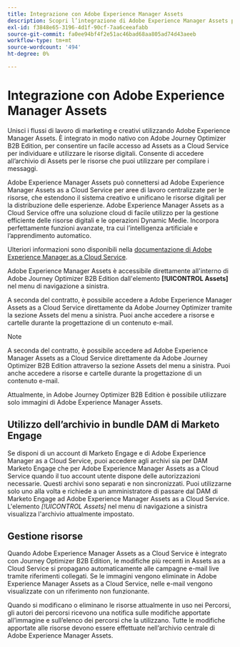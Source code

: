 ```yaml
---
title: Integrazione con Adobe Experience Manager Assets
description: Scopri l’integrazione di Adobe Experience Manager Assets per Adobe Journey Optimizer B2B Edition, estendi il tuo sistema creativo e unifica le risorse digitali per offrire esperienza.
exl-id: f3848e65-3196-4d1f-90cf-7aa6ceeafabb
source-git-commit: fa0ee94bf4f2e51ac46bad68aa805ad74d43aeeb
workflow-type: tm+mt
source-wordcount: '494'
ht-degree: 0%

---
```


# Integrazione con Adobe Experience Manager Assets

Unisci i flussi di lavoro di marketing e creativi utilizzando Adobe Experience Manager Assets. È integrato in modo nativo con Adobe Journey Optimizer B2B Edition, per consentire un facile accesso ad Assets as a Cloud Service per individuare e utilizzare le risorse digitali. Consente di accedere all’archivio di Assets per le risorse che puoi utilizzare per compilare i messaggi.

Adobe Experience Manager Assets può connettersi ad Adobe Experience Manager Assets as a Cloud Service per aree di lavoro centralizzate per le risorse, che estendono il sistema creativo e unificano le risorse digitali per la distribuzione delle esperienze. Adobe Experience Manager Assets as a Cloud Service offre una soluzione cloud di facile utilizzo per la gestione efficiente delle risorse digitali e le operazioni Dynamic Medie. Incorpora perfettamente funzioni avanzate, tra cui l’intelligenza artificiale e l’apprendimento automatico.

Ulteriori informazioni sono disponibili nella [documentazione di Adobe Experience Manager as a Cloud Service](https://experienceleague.adobe.com/it/docs/experience-manager-cloud-service/content/assets/overview).

Adobe Experience Manager Assets è accessibile direttamente all&#39;interno di Adobe Journey Optimizer B2B Edition dall&#39;elemento **[!UICONTROL Assets]** nel menu di navigazione a sinistra.

A seconda del contratto, è possibile accedere a Adobe Experience Manager Assets as a Cloud Service direttamente da Adobe Journey Optimizer tramite la sezione Assets del menu a sinistra. Puoi anche accedere a risorse e cartelle durante la progettazione di un contenuto e-mail.

>[!NOTE]
>
>A seconda del contratto, è possibile accedere ad Adobe Experience Manager Assets as a Cloud Service direttamente da Adobe Journey Optimizer B2B Edition attraverso la sezione Assets del menu a sinistra. Puoi anche accedere a risorse e cartelle durante la progettazione di un contenuto e-mail.

Attualmente, in Adobe Journey Optimizer B2B Edition è possibile utilizzare solo immagini di Adobe Experience Manager Assets.

## Utilizzo dell’archivio in bundle DAM di Marketo Engage

Se disponi di un account di Marketo Engage e di Adobe Experience Manager as a Cloud Service, puoi accedere agli archivi sia per DAM Marketo Engage che per Adobe Experience Manager Assets as a Cloud Service quando il tuo account utente dispone delle autorizzazioni necessarie. Questi archivi sono separati e non sincronizzati. Puoi utilizzarne solo uno alla volta e richiede a un amministratore di passare dal DAM di Marketo Engage ad Adobe Experience Manager Assets as a Cloud Service. L&#39;elemento _[!UICONTROL Assets]_ nel menu di navigazione a sinistra visualizza l&#39;archivio attualmente impostato.

## Gestione risorse

Quando Adobe Experience Manager Assets as a Cloud Service è integrato con Journey Optimizer B2B Edition, le modifiche più recenti in Assets as a Cloud Service si propagano automaticamente alle campagne e-mail live tramite riferimenti collegati. Se le immagini vengono eliminate in Adobe Experience Manager Assets as a Cloud Service, nelle e-mail vengono visualizzate con un riferimento non funzionante.

Quando si modificano o eliminano le risorse attualmente in uso nei Percorsi, gli autori dei percorsi ricevono una notifica sulle modifiche apportate all’immagine e sull’elenco dei percorsi che la utilizzano. Tutte le modifiche apportate alle risorse devono essere effettuate nell’archivio centrale di Adobe Experience Manager Assets.
